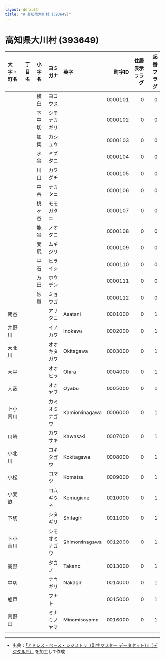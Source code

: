 ```yaml
---
layout: default
title: "# 高知県大川村 (393649)"
---
```


# 高知県大川村 (393649)

| 大字・町名 | 丁目名 | 小字名 | ヨミガナ | 英字 | 町字ID | 住居表示フラグ | 起番フラグ |
|:--------|:------|:------|:-----------------|:---------------------|--------:|----------:|--------:|
|  |  | 横臼 | ヨコウス |  | 0000101 | 0 | 0 |
|  |  | 下中切 | シモナカギリ |  | 0000102 | 0 | 0 |
|  |  | 加集 | カシュウ |  | 0000103 | 0 | 0 |
|  |  | 水谷 | ミズタニ |  | 0000104 | 0 | 0 |
|  |  | 川口 | カワグチ |  | 0000105 | 0 | 0 |
|  |  | 中谷 | ナカタニ |  | 0000106 | 0 | 0 |
|  |  | 桃ヶ谷 | モモガタニ |  | 0000107 | 0 | 0 |
|  |  | 能谷 | ノオダニ |  | 0000108 | 0 | 0 |
|  |  | 麦尻 | ムギジリ |  | 0000109 | 0 | 0 |
|  |  | 平石 | ヒライシ |  | 0000110 | 0 | 0 |
|  |  | 方田 | ホウデン |  | 0000111 | 0 | 0 |
|  |  | 妙賀 | ミョウガ |  | 0000112 | 0 | 0 |
| 朝谷 |  |  | アサタニ | Asatani | 0001000 | 0 | 1 |
| 井野川 |  |  | イノカワ | Inokawa | 0002000 | 0 | 1 |
| 大北川 |  |  | オオキタガワ | Okitagawa | 0003000 | 0 | 1 |
| 大平 |  |  | オオヒラ | Ohira | 0004000 | 0 | 1 |
| 大薮 |  |  | オオヤブ | Oyabu | 0005000 | 0 | 1 |
| 上小南川 |  |  | カミオミナガワ | Kamiominagawa | 0006000 | 0 | 1 |
| 川崎 |  |  | カワサキ | Kawasaki | 0007000 | 0 | 1 |
| 小北川 |  |  | コキタガワ | Kokitagawa | 0008000 | 0 | 1 |
| 小松 |  |  | コマツ | Komatsu | 0009000 | 0 | 1 |
| 小麦畝 |  |  | コムギウネ | Komugiune | 0010000 | 0 | 1 |
| 下切 |  |  | シタギリ | Shitagiri | 0011000 | 0 | 1 |
| 下小南川 |  |  | シモオミナガワ | Shimominagawa | 0012000 | 0 | 1 |
| 高野 |  |  | タカノ | Takano | 0013000 | 0 | 1 |
| 中切 |  |  | ナカギリ | Nakagiri | 0014000 | 0 | 1 |
| 船戸 |  |  | フナト |  | 0015000 | 0 | 1 |
| 南野山 |  |  | ミナミノヤマ | Minaminoyama | 0016000 | 0 | 1 |

---

- 出典：[「アドレス・ベース・レジストリ（町字マスター データセット）』（デジタル庁）](https://www.digital.go.jp/policies/base_registry_address/) を加工して作成